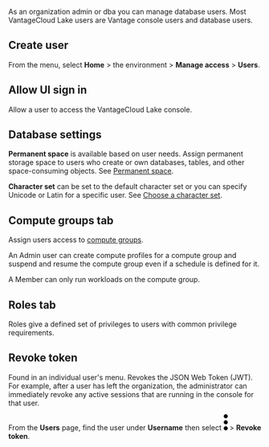 As an organization admin or dba you can manage database users. Most VantageCloud Lake users are Vantage console users and database users.

## Create user


From the menu, select **Home** > the environment > **Manage access** > **Users**.

## Allow UI sign in


Allow a user to access the VantageCloud Lake console.

## Database settings


**Permanent space** is available based on user needs. Assign permanent storage space to users who create or own databases, tables, and other space-consuming objects. See [Permanent space](yvc1731523611301.md).

**Character set** can be set to the default character set or you can specify Unicode or Latin for a specific user. See [Choose a character set](hnk1731523638342.md).

## Compute groups tab


Assign users access to [compute groups](mqu1640280532737.md).

An Admin user can create compute profiles for a compute group and suspend and resume the compute group even if a schedule is defined for it.

A Member can only run workloads on the compute group.

## Roles tab


Roles give a defined set of privileges to users with common privilege requirements.

## Revoke token


Found in an individual user's menu. Revokes the JSON Web Token (JWT). For example, after a user has left the organization, the administrator can immediately revoke any active sessions that are running in the console for that user.

From the **Users** page, find the user under **Username** then select ![Kebab menu.](Images/zsz1597101912145.svg) > **Revoke token**.

